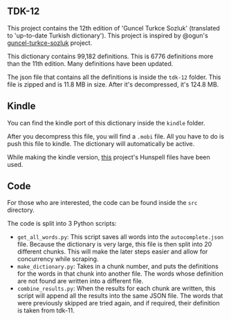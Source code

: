 ## TDK-12
This project contains the 12th edition of 'Guncel Turkce Sozluk' (translated to 'up-to-date Turkish dictionary'). This project is inspired by @ogun's [guncel-turkce-sozluk](https://github.com/ogun/guncel-turkce-sozluk) project.

This dictionary contains 99,182 definitions. This is 6776 definitions more than the 11th edition. Many definitions have been updated.

The json file that contains all the definitions is inside the `tdk-12` folder. This file is zipped and is 11.8 MB in size. After it's decompressed, it's 124.8 MB.

## Kindle
You can find the kindle port of this dictionary inside the `kindle` folder.

After you decompress this file, you will find a `.mobi` file. All you have to do is push this file to kindle. The dictionary will automatically be active.

While making the kindle version, [this](https://github.com/anezih/guncel-turkce-sozluk-kindle-kobo-stardict) project's Hunspell files have been used.

## Code
For those who are interested, the code can be found inside the `src` directory.

The code is split into 3 Python scripts:
- `get_all_words.py`: This script saves all words into the `autocomplete.json` file. Because the dictionary is very large, this file is then split into 20 different chunks. This will make the later steps easier and allow for concurrency while scraping.
- `make_dictionary.py`: Takes in a chunk number, and puts the definitions for the words in that chunk into another file. The words whose definition are not found are written into a different file.
- `combine_results.py`: When the results for each chunk are written, this script will append all the results into the same JSON file. The words that were previously skipped are tried again, and if required, their definition is taken from tdk-11.

